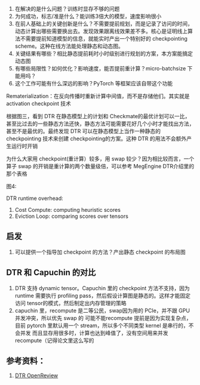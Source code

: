1. 在解决的是什么问题？训练时显存不够的问题
2. 为何成功，标志/准是什么？能训练3倍大的模型，速度影响很小
3. 在前人基础上的关键创新是什么？不需要提前规划，而是记录了访问的时间，动态计算出哪些需要换出去。发现效果跟离线效果差不多。核心是证明线上算法不需要提前知道模型的信息，就能实时产出一个特别好的 checkpointing scheme。这种在线方法能处理静态和动态图。
4. 关键结果有哪些？相比静态提前耗时小时级别进行规划的方案，本方案能搞定动态图
5. 有哪些局限性？如何优化？影响速度，能否提前重计算？micro-batchsize 下能用吗？
6. 这个工作可能有什么深远的影响？PyTorch 等框架应该自带这个功能

Rematerialization：在反向传播时重新计算中间值，而不是存储他们。其实就是 activation checkpoint 技术

根据图三，看到 DTR 在静态模型上的计划和 Checkmate的最优计划可以一比，甚至比过去的一些静态方法还快，静态方法可能需要花好几个小时才能找出方法，甚至不是最优的。最终发现 DTR 可以在静态模型上当作一种静态的 checkpointing 技术来创建 checkpointing的方案。这种 DTR 的用法不会额外产生运行时开销

为什么大家用 checkpoint(重计算）较多，用 swap 较少？因为相比较而言，一个算子 swap 的开销是重计算的两个数量级倍，可以参考 MegEngine DTR介绍里的那个表格

 图4: 
 
 DTR runtime overhead: 

1. Cost Compute: computing heuristic scores
2. Eviction Loop: comparing scores over tensors


## 启发
1. 可以提供一个指导加 checkpoint 的方法？产出静态 checkpoint 的布局图


## DTR 和 Capuchin 的对比
1. DTR 支持 dynamic tensor。Capuchin 里的 checkpoint 方法不支持，因为runtime 需要执行 profiling pass，然后假设计算图是静态的。这样才能固定访问 tensor的模式，然后制定出内存管理的策略
2. capuchin 里，recompute 是二等公民，swap因为用的 PCIe，并不跟 GPU 并发冲突，所以优先 swap 的
可能不能recompute 提前是因为实现复杂点，目前  pytorch 里默认用一个 stream，所以多个不同类型 kernel 是串行的，不会并发
而且显存用很多时，计算也达到峰值了，没有空间用来并发 recompute（记得论文里这么写的

## 参考资料：
1. [DTR OpenReview](https://openreview.net/forum?id=Vfs_2RnOD0H)

